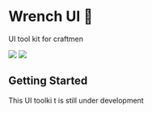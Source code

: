 # Wrench UI :wrench:
UI tool kit for craftmen

<a href="https://github.com/migaber/wrenchui/blob/master/LICENSE"><img src="https://img.shields.io/badge/licence-MIT-ff2200.svg?style=flat-square"></a>
<a href="https://twitter.com/migaber"><img src="https://img.shields.io/twitter/follow/migaber.svg?style=social"></a>

## Getting Started
This UI toolki t is still under development
